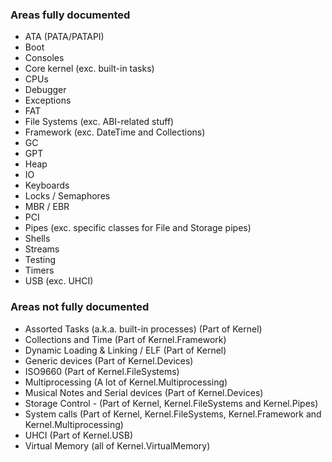### Areas fully documented
 
* ATA (PATA/PATAPI)
* Boot
* Consoles
* Core kernel (exc. built-in tasks)
* CPUs
* Debugger
* Exceptions
* FAT
* File Systems (exc. ABI-related stuff)
* Framework (exc. DateTime and Collections)
* GC
* GPT
* Heap
* IO
* Keyboards
* Locks / Semaphores
* MBR / EBR
* PCI
* Pipes (exc. specific classes for File and Storage pipes)
* Shells
* Streams
* Testing
* Timers
* USB (exc. UHCI)
 

### Areas not fully documented

* Assorted Tasks (a.k.a. built-in processes) (Part of Kernel)
* Collections and Time (Part of Kernel.Framework)
* Dynamic Loading & Linking / ELF (Part of Kernel)
* Generic devices (Part of Kernel.Devices)
* ISO9660 (Part of Kernel.FileSystems)
* Multiprocessing (A lot of Kernel.Multiprocessing)
* Musical Notes and Serial devices (Part of Kernel.Devices)
* Storage Control - (Part of Kernel, Kernel.FileSystems and Kernel.Pipes)
* System calls (Part of Kernel, Kernel.FileSystems, Kernel.Framework and Kernel.Multiprocessing)
* UHCI (Part of Kernel.USB)
* Virtual Memory (all of Kernel.VirtualMemory)
 